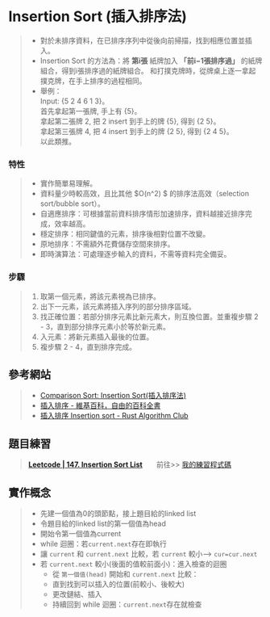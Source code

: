 # Insertion Sort (插入排序法)
> * 對於未排序資料，在已排序序列中從後向前掃描，找到相應位置並插入。 
> * Insertion Sort 的方法為：將 **第i張** 紙牌加入 **「前i−1張排序過」** 的紙牌組合，得到i張排序過的紙牌組合。
>   和打撲克牌時，從牌桌上逐一拿起撲克牌，在手上排序的過程相同。   
> * 舉例：     
>   Input: {5 2 4 6 1 3}。  
>   首先拿起第一張牌, 手上有 {5}。   
>   拿起第二張牌 2, 把 2 insert 到手上的牌 {5}, 得到 {2 5}。  
>   拿起第三張牌 4, 把 4 insert 到手上的牌 {2 5}, 得到 {2 4 5}。  
>   以此類推。  


### 特性  
> * 實作簡單易理解。  
> * 資料量少時較高效，且比其他 $O(n^2) $ 的排序法高效（selection sort/bubble sort）。  
> * 自適應排序：可根據當前資料排序情形加速排序，資料越接近排序完成，效率越高。  
> * 穩定排序：相同鍵值的元素，排序後相對位置不改變。  
> * 原地排序：不需額外花費儲存空間來排序。  
> * 即時演算法：可處理逐步輸入的資料，不需等資料完全備妥。  


### 步驟
> 1.  取第一個元素，將該元素視為已排序。
> 2.  出下一元素，該元素將插入序列的部分排序區域。
> 3.  找正確位置：若部分排序元素比新元素大，則互換位置。並重複步驟 2 - 3，直到部分排序元素小於等於新元素。
> 4.  入元素：將新元素插入最後的位置。
> 5.  複步驟 2 - 4，直到排序完成。



## 參考網站
> * [Comparison Sort: Insertion Sort(插入排序法)](http://alrightchiu.github.io/SecondRound/comparison-sort-insertion-sortcha-ru-pai-xu-fa.html)
> * [插入排序 - 維基百科，自由的百科全書](https://zh.wikipedia.org/wiki/%E6%8F%92%E5%85%A5%E6%8E%92%E5%BA%8F)
> * [插入排序 Insertion sort - Rust Algorithm Club](https://rust-algo.club/sorting/insertion_sort/)



## 題目練習
>  [**Leetcode | 147. Insertion Sort List**](https://leetcode.com/problems/insertion-sort-list/)　　前往>>  [我的練習程式碼](https://github.com/chenjanice/Data-Structure_2019/blob/master/week4/147.%20Insertion%20Sort%20List.ipynb)

## 實作概念
> * 先建一個值為0的頭節點，接上題目給的linked list
> * 令題目給的linked list的第一個值為head
> * 開始令第一個值為current
> * while 迴圈：若`current.next`存在即執行
> * 讓 `current` 和 `current.next` 比較，若 `current` 較小--> `cur=cur.next`
> * 若 `current.next` 較小(後面的值較前面小)：進入檢查的迴圈
>   * 從 `第一個值(head)` 開始和 `current.next` 比較：
>   * 直到找到可以插入的位置(前較小、後較大)
>   * 更改鏈結、插入
>   * 持續回到 while 迴圈：`current.next`存在就檢查
